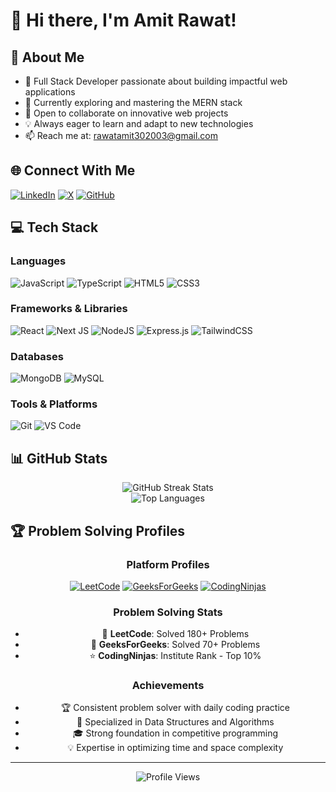 # 👋 Hi there, I'm Amit Rawat!

## 💫 About Me
- 🔭 Full Stack Developer passionate about building impactful web applications
- 🌱 Currently exploring and mastering the MERN stack
- 👯 Open to collaborate on innovative web projects
- 💡 Always eager to learn and adapt to new technologies
- 📫 Reach me at: rawatamit302003@gmail.com

## 🌐 Connect With Me
[![LinkedIn](https://img.shields.io/badge/LinkedIn-%230077B5.svg?logo=linkedin&logoColor=white)](https://www.linkedin.com/in/amit-rawat-477866231/)
[![X](https://img.shields.io/badge/X-black.svg?logo=X&logoColor=white)](https://twitter.com/rawatAmit30)
[![GitHub](https://img.shields.io/badge/GitHub-%23121011.svg?logo=github&logoColor=white)](https://github.com/amitraw03)

## 💻 Tech Stack

### Languages
![JavaScript](https://img.shields.io/badge/javascript-%23323330.svg?style=for-the-badge&logo=javascript&logoColor=%23F7DF1E)
![TypeScript](https://img.shields.io/badge/typescript-%23007ACC.svg?style=for-the-badge&logo=typescript&logoColor=white)
![HTML5](https://img.shields.io/badge/html5-%23E34F26.svg?style=for-the-badge&logo=html5&logoColor=white)
![CSS3](https://img.shields.io/badge/css3-%231572B6.svg?style=for-the-badge&logo=css3&logoColor=white)

### Frameworks & Libraries
![React](https://img.shields.io/badge/react-%2320232a.svg?style=for-the-badge&logo=react&logoColor=%2361DAFB)
![Next JS](https://img.shields.io/badge/Next-black?style=for-the-badge&logo=next.js&logoColor=white)
![NodeJS](https://img.shields.io/badge/node.js-6DA55F?style=for-the-badge&logo=node.js&logoColor=white)
![Express.js](https://img.shields.io/badge/express.js-%23404d59.svg?style=for-the-badge&logo=express&logoColor=%2361DAFB)
![TailwindCSS](https://img.shields.io/badge/tailwindcss-%2338B2AC.svg?style=for-the-badge&logo=tailwind-css&logoColor=white)

### Databases
![MongoDB](https://img.shields.io/badge/MongoDB-%234ea94b.svg?style=for-the-badge&logo=mongodb&logoColor=white)
![MySQL](https://img.shields.io/badge/mysql-%2300f.svg?style=for-the-badge&logo=mysql&logoColor=white)

### Tools & Platforms
![Git](https://img.shields.io/badge/git-%23F05033.svg?style=for-the-badge&logo=git&logoColor=white)
![VS Code](https://img.shields.io/badge/VS%20Code-0078d7.svg?style=for-the-badge&logo=visual-studio-code&logoColor=white)

## 📊 GitHub Stats

<div align="center">
  <img src="https://github-readme-streak-stats.herokuapp.com/?user=amitraw03&theme=radical&hide_border=false" alt="GitHub Streak Stats" />
</div>

<div align="center">
  <img src="https://github-readme-stats.vercel.app/api/top-langs/?username=amitraw03&theme=radical&hide_border=false&include_all_commits=true&count_private=false&layout=compact" alt="Top Languages" />
</div>


## 🏆 Problem Solving Profiles

<div align="center">

### Platform Profiles
[![LeetCode](https://img.shields.io/badge/LeetCode-000000?style=for-the-badge&logo=LeetCode&logoColor=#d16c06)](https://leetcode.com/u/rawatamit302003/)
[![GeeksForGeeks](https://img.shields.io/badge/GeeksforGeeks-298D46?style=for-the-badge&logo=geeksforgeeks&logoColor=white)](https://www.geeksforgeeks.org/user/rawatamirde6/)
[![CodingNinjas](https://img.shields.io/badge/coding%20ninjas-DD6620?style=for-the-badge&logo=codingninjas&logoColor=white)](https://www.codingninjas.com/studio/profile/Rawatjii03)

### Problem Solving Stats
- 🏅 **LeetCode**: Solved 180+ Problems
- 🎯 **GeeksForGeeks**: Solved 70+ Problems
- ⭐ **CodingNinjas**: Institute Rank - Top 10%

### Achievements
- 🏆 Consistent problem solver with daily coding practice
- 🌟 Specialized in Data Structures and Algorithms
- 🎓 Strong foundation in competitive programming
- 💡 Expertise in optimizing time and space complexity

</div>

---
<p align="center">
  <img src="https://komarev.com/ghpvc/?username=amitraw03&label=Profile%20views&color=0e75b6&style=flat" alt="Profile Views" />
</p>

